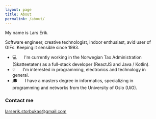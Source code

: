 ```yaml
---
layout: page
title: About
permalink: /about/
---
```


My name is Lars Erik.

Software engineer, creative technologist, indoor enthusiast, avid user of GIFs. Keeping it sensible since 1993.

- 💻 &nbsp;&nbsp;&nbsp;&nbsp; I'm currently working in the Norwegian Tax Administration (Skatteetaten) as a full-stack developer (ReactJS and Java / Kotlin).
- 💡 &nbsp;&nbsp;&nbsp;&nbsp; I'm interested in programming, electronics and technology in general.
- 🎓 &nbsp;&nbsp;&nbsp;&nbsp; I have a masters degree in informatics, specializing in programming and networks from the University of Oslo (UiO).

### Contact me

[larserik.storbukas@gmail.com](mailto:larserik.storbukas@gmail.com)